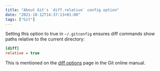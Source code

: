 ```yaml
---
title: "About Git's `diff.relative` config option"
date: "2021-10-12T14:37:13+01:00"
tags: ["Git"]
---
```


Setting this option to true in `~/.gitconfig` ensures diff commands show paths
relative to the current directory:

```ini
[diff]
relative = true
```

This is mentioned on the [diff
options](https://git-scm.com/docs/diff-options#Documentation/diff-options.txt---relativeltpathgt)
page in the Git online manual.

